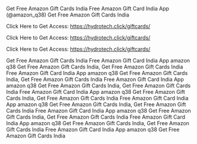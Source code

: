 Get Free Amazon Gift Cards India Free Amazon Gift Card India App (@amazon_q38) Get Free Amazon Gift Cards India

Click Here to Get Access: https://hydrotech.click/giftcards/

Click Here to Get Access: https://hydrotech.click/giftcards/

Click Here to Get Access: https://hydrotech.click/giftcards/

Get Free Amazon Gift Cards India Free Amazon Gift Card India App amazon q38 Get Free Amazon Gift Cards India, Get Free Amazon Gift Cards India Free Amazon Gift Card India App amazon q38 Get Free Amazon Gift Cards India, Get Free Amazon Gift Cards India Free Amazon Gift Card India App amazon q38 Get Free Amazon Gift Cards India, Get Free Amazon Gift Cards India Free Amazon Gift Card India App amazon q38 Get Free Amazon Gift Cards India, Get Free Amazon Gift Cards India Free Amazon Gift Card India App amazon q38 Get Free Amazon Gift Cards India, Get Free Amazon Gift Cards India Free Amazon Gift Card India App amazon q38 Get Free Amazon Gift Cards India, Get Free Amazon Gift Cards India Free Amazon Gift Card India App amazon q38 Get Free Amazon Gift Cards India, Get Free Amazon Gift Cards India Free Amazon Gift Card India App amazon q38 Get Free Amazon Gift Cards India
